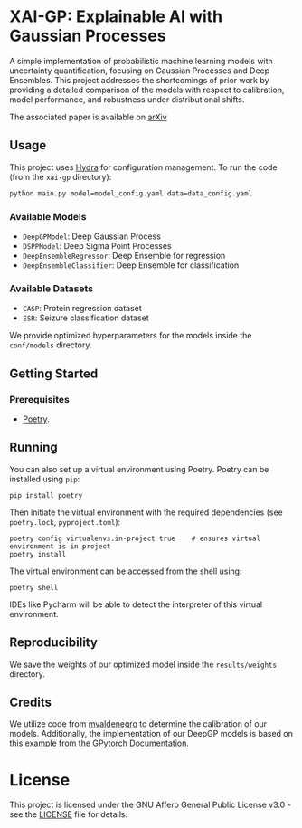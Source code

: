 # XAI-GP: Explainable AI with Gaussian Processes

A simple implementation of probabilistic machine learning models with uncertainty quantification, focusing on Gaussian Processes and Deep Ensembles. This project addresses the shortcomings of prior work by providing a detailed comparison of the models with respect to calibration, model performance, and robustness under distributional shifts.

The associated paper is available on [arXiv](https://arxiv.org/abs/2504.17719)

## Usage

This project uses [Hydra](https://hydra.cc/) for configuration management. To run the code (from the `xai-gp` directory):

```bash
python main.py model=model_config.yaml data=data_config.yaml
```

### Available Models

- `DeepGPModel`: Deep Gaussian Process
- `DSPPModel`: Deep Sigma Point Processes
- `DeepEnsembleRegressor`: Deep Ensemble for regression
- `DeepEnsembleClassifier`: Deep Ensemble for classification

### Available Datasets

- `CASP`: Protein regression dataset
- `ESR`: Seizure classification dataset

We provide optimized hyperparameters for the models inside the `conf/models` directory.

## Getting Started
### Prerequisites
*  [Poetry](https://python-poetry.org/).

## Running

You can also set up a virtual environment using Poetry. Poetry can  be installed using `pip`:
```
pip install poetry
```
Then initiate the virtual environment with the required dependencies (see `poetry.lock`, `pyproject.toml`):
```
poetry config virtualenvs.in-project true    # ensures virtual environment is in project
poetry install
```
The virtual environment can be accessed from the shell using:
```
poetry shell
```
IDEs like Pycharm will be able to detect the interpreter of this virtual environment.

## Reproducibility

We save the weights of our optimized model inside the `results/weights` directory.

## Credits

We utilize code from [mvaldenegro](https://github.com/mvaldenegro/keras-uncertainty) to determine the calibration of our models. Additionally, the implementation of our DeepGP models is based on this [example from the GPytorch Documentation](https://docs.gpytorch.ai/en/stable/examples/05_Deep_Gaussian_Processes/Deep_Gaussian_Processes.html).

# License
This project is licensed under the GNU Affero General Public License v3.0 - see the [LICENSE](./LICENSE) file for details.
